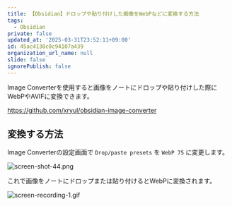 ```yaml
---
title: 【Obsidian】ドロップや貼り付けした画像をWebPなどに変換する方法
tags:
  - Obsidian
private: false
updated_at: '2025-03-31T23:52:11+09:00'
id: 45ac4130c0c94107a439
organization_url_name: null
slide: false
ignorePublish: false
---
```

Image Converterを使用すると画像をノートにドロップや貼り付けした際にWebPやAVIFに変換できます。

https://github.com/xryul/obsidian-image-converter

## 変換する方法

Image Converterの設定画面で `Drop/paste presets` を `WebP 75` に変更します。

![screen-shot-44.png](https://qiita-image-store.s3.ap-northeast-1.amazonaws.com/0/2342443/22dc9f63-70df-4b6d-b299-5648b0b78dd5.png)

これで画像をノートにドロップまたは貼り付けるとWebPに変換されます。

![screen-recording-1.gif](https://qiita-image-store.s3.ap-northeast-1.amazonaws.com/0/2342443/18e35764-3105-4142-b2b6-9842b28f8ddb.gif)
